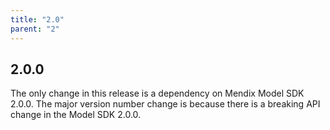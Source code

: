 ```yaml
---
title: "2.0"
parent: "2"
---
```


## 2.0.0

The only change in this release is a dependency on Mendix Model SDK 2.0.0. The major version number change is because there is a breaking API change in the Model SDK 2.0.0.
